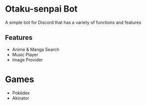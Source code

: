 # Otaku-senpai Bot
A simple bot for Discord that has a variety of functions and features
## Features
* Anime & Manga Search
* Music Player
* Image Provider
# Games
* Pokédex
* Akinator

